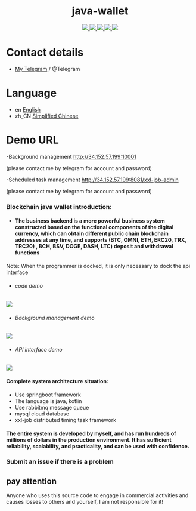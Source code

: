 <h1 align="center">
  java-wallet
</h1>
<p align="center">

  <a href="https://travis-ci.org/galaxyzxcv/java-wallet">
    <img src="https://travis-ci.org/galaxyzxcv/java-wallet.svg?branch=master">
  </a>

  <a href="https://github.com/galaxyzxcv/java-wallet/issues">
    <img src="https://img.shields.io/github/issues/galaxyzxcv/java-wallet.svg">
  </a>

  <a href="https://github.com/galaxyzxcv/java-wallet/pulls">
    <img src="https://img.shields.io/github/issues-pr/galaxyzxcv/java-wallet.svg">
  </a>

  <a href="https://github.com/galaxyzxcv/java-wallet/graphs/contributors">
    <img src="https://img.shields.io/github/contributors/galaxyzxcv/java-wallet.svg">
  </a>

  <a href="LICENSE">
    <img src="https://img.shields.io/github/license/galaxyzxcv/java-wallet.svg">
  </a>

</p>

# Contact details
- [My Telegram](https://t.me/xzadcx) / @Telegram

# Language

- en [English](README.md)
- zh_CN [Simplified Chinese](README_zh_CN.md)

# Demo URL

-Background management http://34.152.57.199:10001

(please contact me by telegram for account and password)

-Scheduled task management http://34.152.57.199:8081/xxl-job-admin

(please contact me by telegram for account and password)

### Blockchain java wallet introduction:
- #### The business backend is a more powerful business system constructed based on the functional components of the digital currency, which can obtain different public chain blockchain addresses at any time, and supports (BTC, OMNI, ETH, ERC20, TRX, TRC20) , BCH, BSV, DOGE, DASH, LTC) deposit and withdrawal functions
Note: When the programmer is docked, it is only necessary to dock the api interface
- ###### code demo
![](https://i.ibb.co/PD2zRPD/We-Chate0ef7be708d49975ed0d411eb4194a47.png)
- ###### Background management demo
![](https://i.ibb.co/zb8LtyH/test.gif)
- ###### API interface demo
![](https://i.ibb.co/MPbh9Gj/test1.gif)

#### Complete system architecture situation:
- Use springboot framework
- The language is java, kotlin
- Use rabbitmq message queue
- mysql cloud database
- xxl-job distributed timing task framework

#### The entire system is developed by myself, and has run hundreds of millions of dollars in the production environment. It has sufficient reliability, scalability, and practicality, and can be used with confidence.

### Submit an issue if there is a problem

## pay attention
Anyone who uses this source code to engage in commercial activities and causes losses to others and yourself, I am not responsible for it!